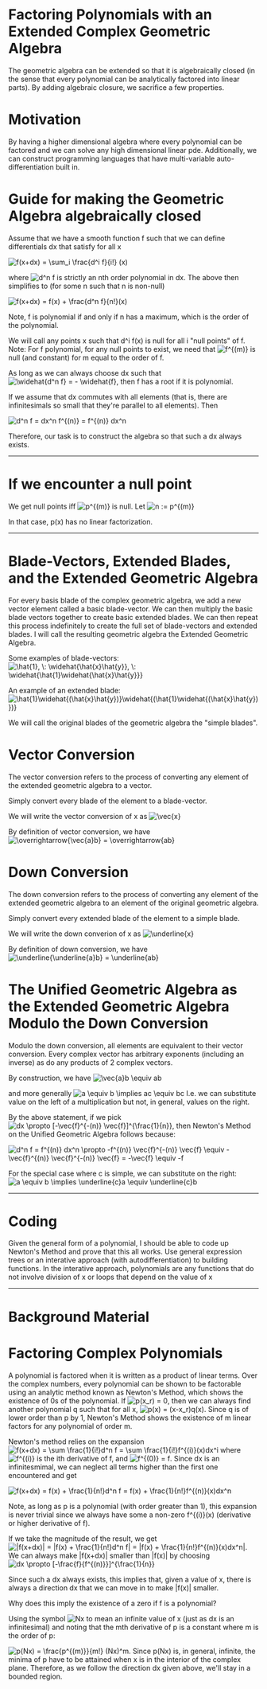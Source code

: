 # Factoring Polynomials with an Extended Complex Geometric Algebra

The geometric algebra can be extended so that it is algebraically closed (in the sense that every polynomial can be analytically factored into linear parts).  By adding algebraic closure, we sacrifice a few properties. 

# Motivation

By having a higher dimensional algebra where every polynomial can be factored and we can solve any high dimensional linear pde.  Additionally, we can construct programming languages that have multi-variable auto-differentiation built in.

# Guide for making the Geometric Algebra algebraically closed

Assume that we have a smooth function f such that we can define differentials dx that satisfy for all x

<img src="https://latex.codecogs.com/svg.latex?f(x&plus;dx)&space;=&space;\sum_i&space;\frac{d^i&space;f}{i!}&space;(x)" title="f(x+dx) = \sum_i \frac{d^i f}{i!} (x)" />

where <img src="https://latex.codecogs.com/svg.latex?d^n&space;f" title="d^n f" /> is strictly an nth order polynomial in dx.  The above then simplifies to (for some n such that n is non-null)

<img src="https://latex.codecogs.com/svg.latex?f(x&plus;dx)&space;=&space;f(x)&space;&plus;&space;\frac{d^n&space;f}{n!}(x)" title="f(x+dx) = f(x) + \frac{d^n f}{n!}(x)" />

Note, f is polynomial if and only if n has a maximum, which is the order of the polynomial.

We will call any points x such that d^i f(x) is null for all i "null points" of f.  Note: For f polynomial, for any null points to exist, we need that <img src="https://latex.codecogs.com/svg.latex?\inline&space;f^{(m)}" title="f^{(m)}" /> is null (and constant) for m equal to the order of f.

As long as we can always choose dx such that <img src="https://latex.codecogs.com/svg.latex?\widehat{d^n&space;f}&space;=&space;-&space;\widehat{f}" title="\widehat{d^n f} = - \widehat{f}" />, then f has a root if it is polynomial.

If we assume that dx commutes with all elements (that is, there are infinitesimals so small that they're parallel to all elements).  Then

<img src="https://latex.codecogs.com/svg.latex?d^n&space;f&space;=&space;dx^n&space;f^{(n)}&space;=&space;f^{(n)}&space;dx^n" title="d^n f = dx^n f^{(n)} = f^{(n)} dx^n" />

Therefore, our task is to construct the algebra so that such a dx always exists.

---

# If we encounter a null point

We get null points iff <img src="https://latex.codecogs.com/svg.latex?\inline&space;p^{(m)}" title="p^{(m)}" /> is null.  Let <img src="https://latex.codecogs.com/svg.latex?\inline&space;n&space;:=&space;p^{(m)}" title="n := p^{(m)}" />

In that case, p(x) has no linear factorization.

---

# Blade-Vectors, Extended Blades, and the Extended Geometric Algebra

For every basis blade of the complex geometric algebra, we add a new vector element called a basic blade-vector.  We can then multiply the basic blade vectors together to create basic extended blades.  We can then repeat this process indefinitely to create the full set of blade-vectors and extended blades.  I will call the resulting geometric algebra the Extended Geometric Algebra.

Some examples of blade-vectors: <img src="https://latex.codecogs.com/svg.latex?\inline&space;\hat{1},&space;\:&space;\widehat{\hat{x}\hat{y}},&space;\:&space;\widehat{\hat{1}\widehat{\hat{x}\hat{y}}}" title="\hat{1}, \: \widehat{\hat{x}\hat{y}}, \: \widehat{\hat{1}\widehat{\hat{x}\hat{y}}}" />

An example of an extended blade: <img src="https://latex.codecogs.com/svg.latex?\inline&space;\hat{1}\widehat{(\hat{x}\hat{y})}\widehat{(\hat{1}\widehat{(\hat{x}\hat{y})})}" title="\hat{1}\widehat{(\hat{x}\hat{y})}\widehat{(\hat{1}\widehat{(\hat{x}\hat{y})})}" />

We will call the original blades of the geometric algebra the "simple blades".

# Vector Conversion

The vector conversion refers to the process of converting any element of the extended geometric algebra to a vector.

Simply convert every blade of the element to a blade-vector.

We will write the vector conversion of x as <img src="https://latex.codecogs.com/svg.latex?\inline&space;\vec{x}" title="\vec{x}" />

By definition of vector conversion, we have <img src="https://latex.codecogs.com/svg.latex?\overrightarrow{\vec{a}b}&space;=&space;\overrightarrow{ab}" title="\overrightarrow{\vec{a}b} = \overrightarrow{ab}" />

# Down Conversion

The down conversion refers to the process of converting any element of the extended geometric algebra to an element of the original geometric algebra.

Simply convert every extended blade of the element to a simple blade.

We will write the down converion of x as <img src="https://latex.codecogs.com/svg.latex?\inline&space;\underline{x}" title="\underline{x}" />

By definition of down conversion, we have <img src="https://latex.codecogs.com/svg.latex?\inline&space;\underline{\underline{a}b}&space;=&space;\underline{ab}" title="\underline{\underline{a}b} = \underline{ab}" />

# The Unified Geometric Algebra as the Extended Geometric Algebra Modulo the Down Conversion

Modulo the down conversion, all elements are equivalent to their vector conversion.  Every complex vector has arbitrary exponents (including an inverse) as do any products of 2 complex vectors.

By construction, we have <img src="https://latex.codecogs.com/svg.latex?\vec{a}b&space;\equiv&space;ab" title="\vec{a}b \equiv ab" />

and more generally <img src="https://latex.codecogs.com/svg.latex?a&space;\equiv&space;b&space;\implies&space;ac&space;\equiv&space;bc" title="a \equiv b \implies ac \equiv bc" />  I.e. we can substitute value on the left of a multiplication but not, in general, values on the right.

By the above statement, if we pick  <img src="https://latex.codecogs.com/svg.latex?dx&space;\propto&space;[-\vec{f}^{-(n)}&space;\vec{f}]^{\frac{1}{n}}" title="dx \propto [-\vec{f}^{-(n)} \vec{f}]^{\frac{1}{n}}" />, then Newton's Method on the Unified Geometric Algebra follows because:

<img src="https://latex.codecogs.com/svg.latex?d^n&space;f&space;=&space;f^{(n)}&space;dx^n&space;\propto&space;-f^{(n)}&space;\vec{f}^{-(n)}&space;\vec{f}&space;\equiv&space;-\vec{f}^{(n)}&space;\vec{f}^{-(n)}&space;\vec{f}&space;=&space;-\vec{f}&space;\equiv&space;-f" title="d^n f = f^{(n)} dx^n \propto -f^{(n)} \vec{f}^{-(n)} \vec{f} \equiv -\vec{f}^{(n)} \vec{f}^{-(n)} \vec{f} = -\vec{f} \equiv -f" />

For the special case where c is simple, we can substitute on the right: <img src="https://latex.codecogs.com/svg.latex?a&space;\equiv&space;b&space;\implies&space;\underline{c}a&space;\equiv&space;\underline{c}b" title="a \equiv b \implies \underline{c}a \equiv \underline{c}b" />

---

# Coding

Given the general form of a polynomial, I should be able to code up Newton's Method and prove that this all works.  Use general expression trees or an interative approach (with autodifferentiation) to building functions.  In the interative approach, polynomials are any functions that do not involve division of x or loops that depend on the value of x

---

# Background Material

# Factoring Complex Polynomials

A polynomial is factored when it is written as a product of linear terms.  Over the complex numbers, every polynomial can be shown to be factorable using an analytic method known as Newton's Method, which shows the existence of 0s of the polynomial.  If <img src="https://latex.codecogs.com/svg.latex?\inline&space;p(x_r)&space;=&space;0" title="p(x_r) = 0" />, then we can always find another polynomial q such that for all x, <img src="https://latex.codecogs.com/svg.latex?\inline&space;p(x)&space;=&space;(x-x_r)q(x)" title="p(x) = (x-x_r)q(x)" />.  Since q is of lower order than p by 1, Newton's Method shows the existence of m linear factors for any polynomial of order m.

Newton's method relies on the expansion <img src="https://latex.codecogs.com/svg.latex?\inline&space;f(x&plus;dx)&space;=&space;\sum&space;\frac{1}{i!}d^n&space;f&space;=&space;\sum&space;\frac{1}{i!}f^{(i)}(x)dx^i" title="f(x+dx) = \sum \frac{1}{i!}d^n f = \sum \frac{1}{i!}f^{(i)}(x)dx^i" /> where <img src="https://latex.codecogs.com/gif.latex?f^{(i)}" title="f^{(i)}" /> is the ith derivative of f, and <img src="https://latex.codecogs.com/gif.latex?f^{(0)}&space;=&space;f" title="f^{(0)} = f" />.  Since dx is an infinitesmimal, we can neglect all terms higher than the first one encountered and get

<img src="https://latex.codecogs.com/svg.latex?\inline&space;f(x&plus;dx)&space;=&space;f(x)&space;&plus;&space;\frac{1}{n!}d^n&space;f&space;=&space;f(x)&space;&plus;&space;\frac{1}{n!}f^{(n)}(x)dx^n" title="f(x+dx) = f(x) + \frac{1}{n!}d^n f = f(x) + \frac{1}{n!}f^{(n)}(x)dx^n" />

Note, as long as p is a polynomial (with order greater than 1), this expansion is never trivial since we always have some a non-zero f^{(i)}(x) (derivative or higher derivative of f).

If we take the magnitude of the result, we get <img src="https://latex.codecogs.com/svg.latex?\inline&space;|f(x&plus;dx)|&space;=&space;|f(x)&space;&plus;&space;\frac{1}{n!}d^n&space;f|&space;=&space;|f(x)&space;&plus;&space;\frac{1}{n!}f^{(n)}(x)dx^n|" title="|f(x+dx)| = |f(x) + \frac{1}{n!}d^n f| = |f(x) + \frac{1}{n!}f^{(n)}(x)dx^n|" />.  We can always make |f(x+dx)| smaller than |f(x)| by choosing <img src="https://latex.codecogs.com/svg.latex?\inline&space;dx&space;\propto&space;[-\frac{f}{f^{(n)}}]^{\frac{1}{n}}" title="dx \propto [-\frac{f}{f^{(n)}}]^{\frac{1}{n}}" />

Since such a dx always exists, this implies that, given a value of x, there is always a direction dx that we can move in to make |f(x)| smaller.

Why does this imply the existence of a zero if f is a polynomial?

Using the symbol <img src="https://latex.codecogs.com/svg.latex?\inline&space;Nx" title="Nx" /> to mean an infinite value of x (just as dx is an infinitesimal) and noting that the mth derivative of p is a constant where m is the order of p:

<img src="https://latex.codecogs.com/gif.latex?p(Nx)&space;=&space;\frac{p^{(m)}}{m!}&space;(Nx)^m" title="p(Nx) = \frac{p^{(m)}}{m!} (Nx)^m" />.  Since p(Nx) is, in general, infinite, the minima of p have to be attained when x is in the interior of the complex plane.  Therefore, as we follow the direction dx given above, we'll stay in a bounded region.

